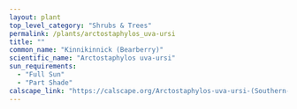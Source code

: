 ```yaml
---
layout: plant                                                              
top_level_category: "Shrubs & Trees"
permalink: /plants/arctostaphylos_uva-ursi
title: ""
common_name: "Kinnikinnick (Bearberry)"
scientific_name: "Arctostaphylos uva-ursi"
sun_requirements:
  - "Full Sun"
  - "Part Shade"
calscape_link: "https://calscape.org/Arctostaphylos-uva-ursi-(Southern-Kinnikinnick)?srchcr=sc5f503bb4523a4"
---
```


